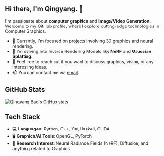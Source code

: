 ## Hi there, I'm Qingyang. 👋

I'm passionate about **computer graphics** and **Image/Video Generation**. Welcome to my GitHub profile, where I explore cutting-edge technologies in Computer Graphics.

- 🔭 Currently, I'm focused on projects involving 3D graphics and neural rendering.
- 🌱 I’m delving into Inverse Rendering Models like **NeRF** and **Gaussian Splatting**.
- 💬 Feel free to reach out if you want to discuss graphics, vision, or any interesting ideas.
- 📫 You can contact me via [email](mailto:qingyangbao2003@gmail.com).

## GitHub Stats
![Qingyang Bao's GitHub stats](https://github-readme-stats.vercel.app/api?username=Snow-QingYang&show_icons=true&theme=radical)

## Tech Stack
- 💻 **Languages**: Python, C++, C#, Haskell, CUDA
- 🖥️ **Graphics/AI Tools**: OpenGL, PyTorch
- 🎨 **Research Interest**: Neural Radiance Fields (NeRF), Diffusion, and anything related to Graphics
